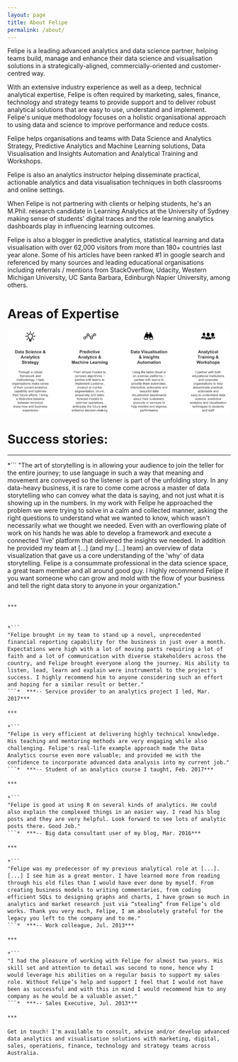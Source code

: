 ```yaml
---
layout: page
title: About Felipe
permalink: /about/
---
```


Felipe is a leading advanced analytics and data science partner, helping teams build, manage and enhance their data science and visualisation solutions in a strategically-aligned, commercially-oriented and customer-centred way.

With an extensive industry experience as well as a deep, technical analytical expertise, Felipe is often required by marketing, sales, finance, technology and strategy teams to provide support and to deliver robust analytical solutions that are easy to use, understand and implement. Felipe's unique methodology focuses on a holistic organisational approach to using data and science to improve performance and reduce costs. 

Felipe helps organisations and teams with Data Science and Analytics Strategy, Predictive Analytics and Machine Learning solutions, Data Visualisation and Insights Automation and Analytical Training and Workshops.

Felipe is also an analytics instructor helping disseminate practical, actionable analytics and data visualisation techniques in both classrooms and online settings.

When Felipe is not partnering with clients or helping students, he's an M.Phil. research candidate in Learning Analytics at the University of Sydney making sense of students' digital traces and the role learning analytics dashboards play in influencing learning outcomes.

Felipe is also a blogger in predictive analytics, statistical learning and data visualisation with over 62,000 visitors from more than 180+ countries last year alone. Some of his articles have been ranked #1 in google search and referenced by many sources and leading educational organisations including referrals / mentions from StackOverflow, Udacity, Western Michigan University, UC Santa Barbara, Edinburgh Napier University, among others.


# Areas of Expertise

![](https://github.com/FelipeRego/feliperego.github.io/raw/master/images/specialties.png)<!-- -->


# Success stories:

***

*```
"The art of storytelling is in allowing your audience to join the teller for the entire journey; to use language in such a way that meaning and movement are conveyed so the listener is part of the unfolding story. In any data-heavy business, it is rare to come come across a master of data storytelling who can convey what the data is saying, and not just what it is showing up in the numbers.  In my work with Felipe he approached the problem we were trying to solve in a calm and collected manner, asking the right questions to understand what we wanted to know, which wasn't necessarily what we thought we needed. Even with an overflowing plate of work on his hands he was able to develop a framework and execute a connected 'live' platform that delivered the insights we needed. In addition he provided my team at [...]  (and my [...] team) an overview of data visualization that gave us a core understanding of the 'why' of data storytelling.  Felipe is a consummate professional in the data science space, a great team member and all around good guy. I highly recommend Felipe if you want someone who can grow and mold with the flow of your business and tell the right data story to anyone in your organization."
```*  ***-- Client, Jul. 2017***

***


*```
"Felipe brought in my team to stand up a novel, unprecedented financial reporting capability for the business in just over a month. Expectations were high with a lot of moving parts requiring a lot of faith and a lot of communication with diverse stakeholders across the country, and Felipe brought everyone along the journey. His ability to listen, lead, learn and explain were instrumental to the project's success. I highly recommend him to anyone considering such an effort and hoping for a similar result or better."
```*  ***-- Service provider to an analytics project I led, Mar. 2017***

***

*```
"Felipe is very efficient at delivering highly technical knowledge. His teaching and mentoring methods are very engaging while also challenging. Felipe's real-life example approach made the Data Analytics course even more valuable; and provided me with the confidence to incorporate advanced data analysis into my current job."
```*  ***-- Student of an analytics course I taught, Feb. 2017***

***

*```
"Felipe is good at using R on several kinds of analytics. He could also explain the complexed things in an easier way. I read his blog posts and they are very helpful. Look forward to see lots of analytic posts there. Good Job."
```*  ***-- Big data consultant user of my blog, Mar. 2016***

***

*```
"Felipe was my predecessor of my previous analytical role at [...]. [...] I see him as a great mentor. I have learned more from reading through his old files than I would have ever done by myself. From creating business models to writing commentaries, from coding efficient SQLs to designing graphs and charts, I have grown so much in analytics and market research just via “stealing” from Felipe’s old works. Thank you very much, Felipe, I am absolutely grateful for the legacy you left to the company and to me."
```*  ***-- Work colleague, Jul. 2013***

***

*```
"I had the pleasure of working with Felipe for almost two years. His skill set and attention to detail was second to none, hence why I would leverage his abilities on a regular basis to support my sales role. Without Felipe’s help and support I feel that I would not have been as successful and with this in mind I would recommend him to any company as he would be a valuable asset."
```*  ***-- Sales Executive, Jul. 2013***

***

Get in touch! I'm available to consult, advise and/or develop advanced data analytics and visualisation solutions with marketing, digital, sales, operations, finance, technology and strategy teams across Australia.

